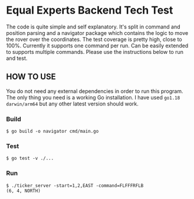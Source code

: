# Equal Experts Backend Tech Test

The code is quite simple and self explanatory. It's split in command and position parsing and a navigator package which contains the logic to move the rover over the coordinates. The test coverage is pretty high, close to 100%. Currently it supports one command per run. Can be easily extended to supports multiple commands. Please use the instructions below to run and test.

## HOW TO USE

You do not need any external dependencies in order to run this program. The only thing you need is a working Go installation. I have used `go1.18 darwin/arm64` but any other latest version should work.

### Build

```
$ go build -o navigator cmd/main.go
```

### Test 

```
$ go test -v ./...
```

### Run

```
$ ./ticker_server -start=1,2,EAST -command=FLFFFRFLB
(6, 4, NORTH)
```
